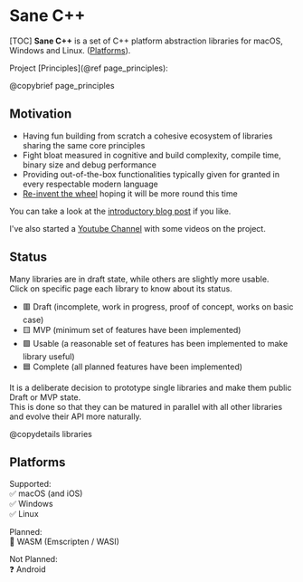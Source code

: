 # Sane C++

[TOC]
**Sane C++** is a set of C++ platform abstraction libraries for macOS, Windows and Linux. ([Platforms](#autotoc_md49)).  

Project [Principles](@ref page_principles):

@copybrief page_principles

## Motivation

- Having fun building from scratch a cohesive ecosystem of libraries sharing the same core principles
- Fight bloat measured in cognitive and build complexity, compile time, binary size and debug performance
- Providing out-of-the-box functionalities typically given for granted in every respectable modern language
- [Re-invent the wheel](https://xkcd.com/927/) hoping it will be more round this time

You can take a look at the [introductory blog post](https://pagghiu.github.io/site/blog/2023-12-23-SaneCppLibrariesRelease.html) if you like.

I've also started a [Youtube Channel](https://www.youtube.com/@Pagghiu) with some videos on the project.

## Status
Many libraries are in draft state, while others are slightly more usable.  
Click on specific page each library to know about its status.  

- 🟥 Draft (incomplete, work in progress, proof of concept, works on basic case)
- 🟨 MVP (minimum set of features have been implemented)
- 🟩 Usable (a reasonable set of features has been implemented to make library useful)
- 🟦 Complete (all planned features have been implemented)

It is a deliberate decision to prototype single libraries and make them public Draft or MVP state.  
This is done so that they can be matured in parallel with all other libraries and evolve their API more naturally.  

@copydetails libraries

## Platforms

Supported:  
✅ macOS (and iOS)  
✅ Windows  
✅ Linux

Planned:  
🔮 WASM (Emscripten / WASI)

Not Planned:  
❓ Android
